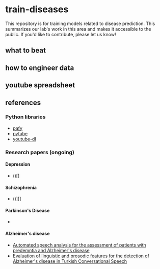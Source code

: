 # train-diseases

This repository is for training models related to disease prediction. This summarizes our lab's work in this area and makes it accessible to the public. If you'd like to contribute, please let us know! 

## what to beat 

## how to engineer data 

## youtube spreadsheet 

## references

### Python libraries 
* [pafy](https://pythonhosted.org/Pafy/)
* [pytube](https://github.com/nficano/pytube)
* [youtube-dl](https://github.com/rg3/youtube-dl)

### Research papers (ongoing)

#### Depression
* ()[]

#### Schizophrenia
* ()][]

#### Parkinson's Disease 
* []()

#### Alzheimer's disease 
* [Automated speech analysis for the assessment of patients with predemntia and Alzheimer's disease](https://drive.google.com/drive/folders/0B2lWd9np0dsnM0ZobjE1WWZmQ0E)
* [Evaluation of linguistic and prosodic features for the detection of Alzheimer's disease in Turkish Conversational Speech](https://drive.google.com/open?id=0B2lWd9np0dsnY2tQUmZWbHQ4M00)
